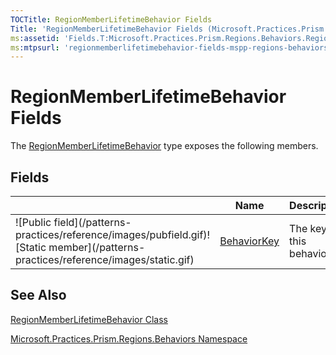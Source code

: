```yaml
---
TOCTitle: RegionMemberLifetimeBehavior Fields
Title: 'RegionMemberLifetimeBehavior Fields (Microsoft.Practices.Prism.Regions.Behaviors)'
ms:assetid: 'Fields.T:Microsoft.Practices.Prism.Regions.Behaviors.RegionMemberLifetimeBehavior'
ms:mtpsurl: 'regionmemberlifetimebehavior-fields-mspp-regions-behaviors.md'
---
```


# RegionMemberLifetimeBehavior Fields

The [RegionMemberLifetimeBehavior](https://msdn.microsoft.com/library/microsoft.practices.prism.regions.behaviors.regionmemberlifetimebehavior) type exposes the following members.

## Fields


<table>

<thead>
<tr class="header">
<th> </th>
<th>Name</th>
<th>Description</th>
</tr>
</thead>
<tbody>
<tr class="odd">
<td>![Public field](/patterns-practices/reference/images/pubfield.gif)![Static member](/patterns-practices/reference/images/static.gif)</td>
<td><a href="https://msdn.microsoft.com/library/microsoft.practices.prism.regions.behaviors.regionmemberlifetimebehavior.behaviorkey">BehaviorKey</a></td>
<td><div class="summary">
The key for this behavior.
</div></td>
</tr>
</tbody>
</table>

## See Also
[RegionMemberLifetimeBehavior Class](https://msdn.microsoft.com/library/microsoft.practices.prism.regions.behaviors.regionmemberlifetimebehavior)

[Microsoft.Practices.Prism.Regions.Behaviors Namespace](https://msdn.microsoft.com/library/microsoft.practices.prism.regions.behaviors)
